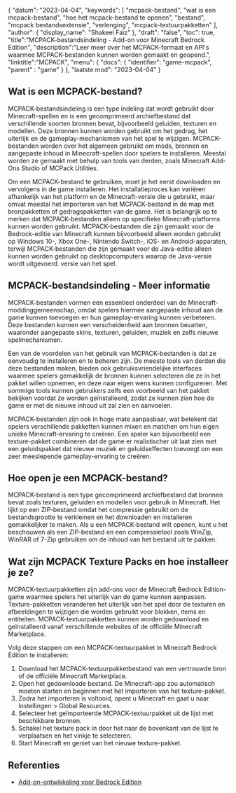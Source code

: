{
"datum": "2023-04-04",
  "keywords": [
"mcpack-bestand",
"wat is een mcpack-bestand",
"hoe het mcpack-bestand te openen",
"bestand",
"mcpack bestandsextensie",
"verlenging",
"mcpack-textuurpakketten"
],
  "author": {
"display_name": "Shakeel Faiz"
},
"draft": "false",
"toc": true,
"title":"MCPACK-bestandsindeling - Add-on voor Minecraft Bedrock Edition",
  "description":"Leer meer over het MCPACK-formaat en API's waarmee MCPACK-bestanden kunnen worden gemaakt en geopend.",
"linktitle":"MCPACK",
  "menu": {
    "docs": {
      "identifier": "game-mcpack",
"parent" : "game"
}
},
"laatste mod": "2023-04-04"
}

## Wat is een MCPACK-bestand?

MCPACK-bestandsindeling is een type indeling dat wordt gebruikt door Minecraft-spellen en is een gecomprimeerd archiefbestand dat verschillende soorten bronnen bevat, bijvoorbeeld geluiden, texturen en modellen. Deze bronnen kunnen worden gebruikt om het gedrag, het uiterlijk en de gameplay-mechanismen van het spel te wijzigen. MCPACK-bestanden worden over het algemeen gebruikt om mods, bronnen en aangepaste inhoud in Minecraft-spellen door spelers te installeren. Meestal worden ze gemaakt met behulp van tools van derden, zoals Minecraft Add-Ons Studio of MCPack Utilities.

Om een MCPACK-bestand te gebruiken, moet je het eerst downloaden en vervolgens in de game installeren. Het installatieproces kan variëren afhankelijk van het platform en de Minecraft-versie die u gebruikt, maar omvat meestal het importeren van het MCPACK-bestand in de map met bronpakketten of gedragspakketten van de game. Het is belangrijk op te merken dat MCPACK-bestanden alleen op specifieke Minecraft-platforms kunnen worden gebruikt. MCPACK-bestanden die zijn gemaakt voor de Bedrock-editie van Minecraft kunnen bijvoorbeeld alleen worden gebruikt op Windows 10-, Xbox One-, Nintendo Switch-, iOS- en Android-apparaten, terwijl MCPACK-bestanden die zijn gemaakt voor de Java-editie alleen kunnen worden gebruikt op desktopcomputers waarop de Java-versie wordt uitgevoerd. versie van het spel.

## MCPACK-bestandsindeling - Meer informatie

MCPACK-bestanden vormen een essentieel onderdeel van de Minecraft-moddinggemeenschap, omdat spelers hiermee aangepaste inhoud aan de game kunnen toevoegen en hun gameplay-ervaring kunnen verbeteren. Deze bestanden kunnen een verscheidenheid aan bronnen bevatten, waaronder aangepaste skins, texturen, geluiden, muziek en zelfs nieuwe spelmechanismen.

Een van de voordelen van het gebruik van MCPACK-bestanden is dat ze eenvoudig te installeren en te beheren zijn. De meeste tools van derden die deze bestanden maken, bieden ook gebruiksvriendelijke interfaces waarmee spelers gemakkelijk de bronnen kunnen selecteren die ze in het pakket willen opnemen, en deze naar eigen wens kunnen configureren. Met sommige tools kunnen gebruikers zelfs een voorbeeld van het pakket bekijken voordat ze worden geïnstalleerd, zodat ze kunnen zien hoe de game er met de nieuwe inhoud uit zal zien en aanvoelen.

MCPACK-bestanden zijn ook in hoge mate aanpasbaar, wat betekent dat spelers verschillende pakketten kunnen mixen en matchen om hun eigen unieke Minecraft-ervaring te creëren. Een speler kan bijvoorbeeld een texture-pakket combineren dat de game er realistischer uit laat zien met een geluidspakket dat nieuwe muziek en geluidseffecten toevoegt om een zeer meeslepende gameplay-ervaring te creëren.

## Hoe open je een MCPACK-bestand?

MCPACK-bestand is een type gecomprimeerd archiefbestand dat bronnen bevat zoals texturen, geluiden en modellen voor gebruik in Minecraft. Het lijkt op een ZIP-bestand omdat het compressie gebruikt om de bestandsgrootte te verkleinen en het downloaden en installeren gemakkelijker te maken. Als u een MCPACK-bestand wilt openen, kunt u het beschouwen als een ZIP-bestand en een compressietool zoals WinZip, WinRAR of 7-Zip gebruiken om de inhoud van het bestand uit te pakken.

## Wat zijn MCPACK Texture Packs en hoe installeer je ze?

MCPACK-textuurpakketten zijn add-ons voor de Minecraft Bedrock Edition-game waarmee spelers het uiterlijk van de game kunnen aanpassen. Texture-pakketten veranderen het uiterlijk van het spel door de texturen en afbeeldingen te wijzigen die worden gebruikt voor blokken, items en entiteiten. MCPACK-textuurpakketten kunnen worden gedownload en geïnstalleerd vanaf verschillende websites of de officiële Minecraft Marketplace.

Volg deze stappen om een MCPACK-textuurpakket in Minecraft Bedrock Edition te installeren:

1. Download het MCPACK-textuurpakketbestand van een vertrouwde bron of de officiële Minecraft Marketplace.
2. Open het gedownloade bestand. De Minecraft-app zou automatisch moeten starten en beginnen met het importeren van het texture-pakket.
3. Zodra het importeren is voltooid, opent u Minecraft en gaat u naar Instellingen > Global Resources.
4. Selecteer het geïmporteerde MCPACK-textuurpakket uit de lijst met beschikbare bronnen.
5. Schakel het texture pack in door het naar de bovenkant van de lijst te verplaatsen en het vinkje te selecteren.
6. Start Minecraft en geniet van het nieuwe texture-pakket.

## Referenties

* [Add-on-ontwikkeling voor Bedrock Edition](https://learn.microsoft.com/en-us/minecraft/creator/documents/gettingstarted)

